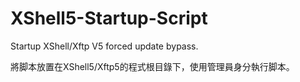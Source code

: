 # XShell5-Startup-Script
Startup XShell/Xftp V5 forced update bypass.

將脚本放置在XShell5/Xftp5的程式根目錄下，使用管理員身分執行脚本。

